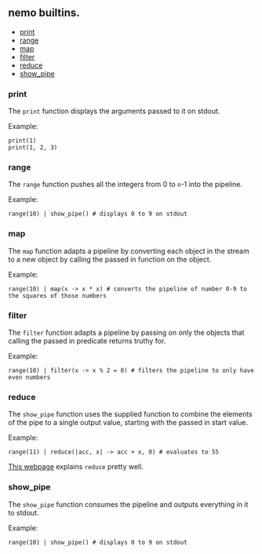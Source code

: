 ## nemo builtins.

* [print](#print)
* [range](#range)
* [map](#map)
* [filter](#filter)
* [reduce](#reduce)
* [show_pipe](#show_pipe)

<a id="print"></a>
### print
The `print` function displays the arguments passed to it on stdout.

Example:
```
print(1)
print(1, 2, 3)
```

<a id="range"></a>
### range
The `range` function pushes all the integers from 0 to `n`-1 into the pipeline.  

Example:
```
range(10) | show_pipe() # displays 0 to 9 on stdout
```

<a id="map"></a>
### map
The `map` function adapts a pipeline by converting each object in the stream to a new object
by calling the passed in function on the object.

Example:
```
range(10) | map(x -> x * x) # converts the pipeline of number 0-9 to the squares of those numbers
```


<a id="filter"></a>
### filter
The `filter` function adapts a pipeline by passing on only the objects that calling the passed in
predicate returns truthy for.

Example:
```
range(10) | filter(x -> x % 2 = 0) # filters the pipeline to only have even numbers
```

<a id="reduce"></a>
### reduce
The `show_pipe` function uses the supplied function to combine the elements of the pipe to a single output value, starting with the passed in start value.

Example:
```
range(11) | reduce(|acc, x| -> acc + x, 0) # evaluates to 55
```

[This webpage](https://www.martinfowler.com/articles/collection-pipeline/reduce.html) explains `reduce` pretty well.

<a id="show_pipe"></a>
### show_pipe
The `show_pipe` function consumes the pipeline and outputs everything in it to stdout.

Example:
```
range(10) | show_pipe() # displays 0 to 9 on stdout
```
